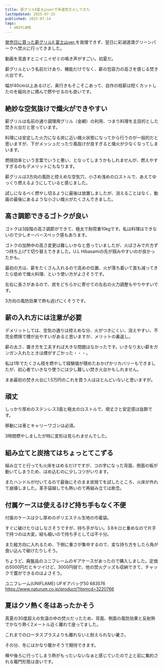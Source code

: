 ```yaml
---
title: 薪グリルⅡ富士山verで早速焚き火してきた
lastUpdated: 2025-07-15
published: 2025-07-14
tags:
  - UNIFLAME
---
```


[発売日に買った薪グリルⅡ 富士山ver.](/takibi/2025-07-makiguriru2-fujisan-tukatta)を我慢できず、翌日に彩湖道満グリーンパークへ焚火に行ってきました。

動画を見直すとニイニイゼミの鳴き声がすごい。初夏だ。

<YouTube id="1MqWWZ2CdbI" title="" aspect="9:16" />

薪グリルという名前だけあり、機能だけでなく、薪の包容力の高さを感じる焚き火台です。

幅が40cm以上あるけど、奥行きもそこそこあって、自作の枝薪は短くカットしたのを縦向きに積んで燃やせるのも良いです。

## 絶妙な空気抜けで熾火ができやすい

薪グリルは名前の通り調理用グリル（金網）の利用、つまり料理を主目的とした焚き火台だと思っています。

料理には安定した火力になる炭に近い熾火状態になってから行うのが一般的だと思いますが、下がメッシュだったり風抜けが良すぎると熾火が少なくなってしまいます。

燃焼効率という言葉でいうと悪い、となってしまうかもしれませんが、燃えやすすぎるのもデメリットにもなります。

薪グリルは3方向の風防と控えめな空気穴、小さめ浅めのロストルで、あえてゆっくり燃えるようにしていると感じました。

試しになるべく燃やし切るように最後は放置しましたが、消えることはなく、動画の最後にあるような小さい熾火がたくさんできました。

## 高さ調節できるゴトクが良い

ゴトクは3段階の高さ調節ができて、極太で耐荷重10kgです。私は料理はできないので少しオーバースペック感もあります。

ゴトクの加熱中の高さ変更は難しいかなと思っていましたが、火ばさみで片方ずつ持ち上げて切り替えできました。U.L Hibasamiの先が掴みやすいのが良かったかも。

最初の方は、薪をたくさん入れるので高めの位置、火が落ち着いて嵩も減ってきたら低めで熾火料理、という使い方がよさそうです。

左右に長さがあるので、炭をどちらかに寄せての左右の火力調整もやりやすいです。

3方向の風防効果で熱も逃げにくそうです。

## 薪の入れ方には注意が必要

デメリットしては、空気の通りは控えめな分、火がつきにくい、消えやすい、不完全燃焼で煙が出やすいがあると思いますが、メリットの裏返し。

薪の太さ、置き方を工夫すれば大きな問題はなかったです。いきなり太い薪をガンガン入れたときは煙がすごかった・・・。

私は1年でたくさん枝を燃やして経験値が積めたおかげかリカバリーもできましたが、初心者でいきなり使うには少し難しい焚き火台かもしれません。

まあ最初の焚き火台に1.5万円のこれを買う人はほとんどいないと思いますが。

## 頑丈

しっかり厚めのステンレス3面と極太のロストルで、頑丈さと安定感は抜群です。

移動には車とキャリーワゴンは必須。

3時間燃やしましたが特に変形は見られませんでした。

## 組み立てと炭捨てはちょっとてこずる

組み立てと行っても火床をはめるだけですが、コの字になった背面、側面の板が動いてしまうため、はめ込むのに少しコツがいります。

またハンドルが付いてるので最後にそのまま炭捨てを試したところ、火床が外れて崩壊しました。革手袋越しでも熱いので再組み立ては断念。


## 付属ケースは使えるけど持ち手もなく不便

付属のケースは少し厚めのポリエステル生地の巾着袋。

すぐに破けたりはしなさそうですが、持ち手がない。3.8キロと重めなので片手で持つのは大変。紐も細いので持ち手としては不十分。

また縦方向に入れるため、下側に重さが集中するので、変な持ち方をしたら角が食い込んで破けたりしそう。

ちょうど、廃盤品のユニフレームのギアケースがあったので購入しました。定価の5000円だとキツイけど、3000円弱で、他の焚火グッズも収納できて、チャックで蓋ができるのはよさそう。

ユニフレーム(UNIFLAME) UFギアバッグ50 683576  
https://www.naturum.co.jp/product/?itemcd=3220766

## 夏はクソ熱く冬はあったかそう

真夏の30度超えの気温の中の焚火だったため、背面、側面の風防効果と反射熱でかなり熱く2メートル近く離れて座ってました。

これまでのロータスプラスよりも離れないと耐えられない暑さ。

その分、冬にはかなり暖かそうで期待できます。

横や後ろに行ってしまう熱がもったいないなぁと感じていたので上と前に集約される竈門形態は良いです。
